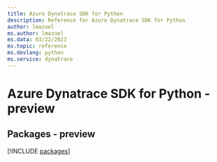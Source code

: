 ```yaml
---
title: Azure Dynatrace SDK for Python
description: Reference for Azure Dynatrace SDK for Python
author: lmazuel
ms.author: lmazuel
ms.data: 03/22/2023
ms.topic: reference
ms.devlang: python
ms.service: dynatrace
---
```

# Azure Dynatrace SDK for Python - preview
## Packages - preview
[!INCLUDE [packages](dynatrace-index.md)]